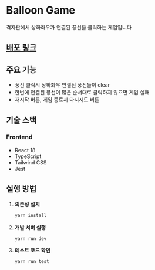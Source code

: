 # Balloon Game

격자판에서 상화좌우가 연결된 풍선을 클릭하는 게임입니다

## [배포 링크](https://github-user-search-h58x.vercel.app/)

## 주요 기능

- 풍선 클릭시 상하좌우 연결된 풍선들이 clear
- 한번에 연결된 풍선이 많은 순서대로 클릭하지 않으면 게임 실패
- 재시작 버튼, 게임 종료시 다시시도 버튼 

## 기술 스택

### Frontend
- React 18
- TypeScript
- Tailwind CSS
- Jest

## 실행 방법

1. **의존성 설치**
   ```bash
   yarn install
   ```
2. **개발 서버 실행**
   ```bash
   yarn run dev
   ```
3. **테스트 코드 확인**
   ```bash
   yarn run test
   ```
